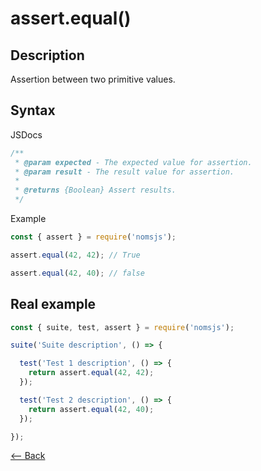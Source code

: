 # assert.equal()

## Description
Assertion between two primitive values.

## Syntax

JSDocs

```js
/**
 * @param expected - The expected value for assertion.
 * @param result - The result value for assertion.
 *
 * @returns {Boolean} Assert results.
 */
```

Example

```js
const { assert } = require('nomsjs');

assert.equal(42, 42); // True

assert.equal(42, 40); // false
```

## Real example

```js
const { suite, test, assert } = require('nomsjs');

suite('Suite description', () => {

  test('Test 1 description', () => {
    return assert.equal(42, 42);
  });

  test('Test 2 description', () => {
    return assert.equal(42, 40);
  });

});
```

[<-- Back](https://github.com/afonsopacifer/nomsjs/blob/master/README.md)

